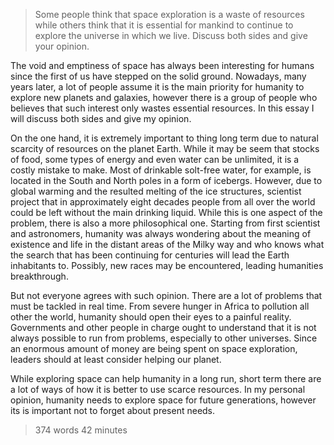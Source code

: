 >Some people think that space exploration is a waste of resources while others think that it is essential for mankind to continue to explore the universe in which we live.
>Discuss both sides and give your opinion.

The void and emptiness of space has always been interesting for humans since the first of us have stepped on the solid ground. Nowadays, many years later, a lot of people assume it is the main priority for humanity to explore new planets and galaxies, however there is a group of people who believes that such interest only wastes essential resources. In this essay I will discuss both sides and give my opinion.

On the one hand, it is extremely important to thing long term due to natural scarcity of resources on the planet Earth. While it may be seem that stocks of  food, some types of energy and even water can be unlimited, it is a costly mistake to make. Most of drinkable solt-free water, for example, is located in the South and North poles in a form of icebergs. However, due to global warming and the resulted melting of the ice structures, scientist project that in approximately eight decades people from all over the world could be left without the main drinking liquid. While this is one aspect of the problem, there is also a more philosophical one. Starting from first scientist and astronomers, humanity was always wondering about the meaning of existence and life in the distant areas of the Milky way and who knows what the search that has been continuing for centuries will lead the Earth inhabitants to. Possibly, new races may be encountered, leading humanities breakthrough.

But not everyone agrees with such opinion. There are a lot of problems that must be tackled in real time. From severe hunger in Africa to pollution all other the world, humanity should open their eyes to a painful reality. Governments and other people in charge ought to understand that it is not always possible to run from problems, especially to other universes. Since an enormous amount of money are being spent on space exploration, leaders should at least consider helping our planet.

While exploring space can help humanity in a long run, short term there are a lot of ways of how it is better to use scarce resources. In my personal opinion, humanity needs to explore space for future generations, however its is important not to forget about present needs.

> 374 words
> 42 minutes
